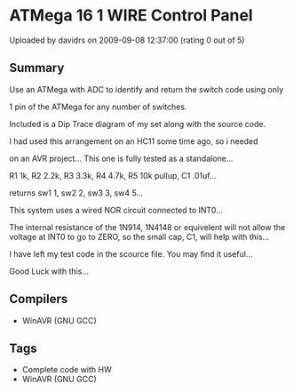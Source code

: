 # ATMega 16  1 WIRE Control Panel

Uploaded by davidrs on 2009-09-08 12:37:00 (rating 0 out of 5)

## Summary

Use an ATMega with ADC to identify and return the switch code using only  

1 pin of the ATMega for any number of switches.


Included is a Dip Trace diagram of my set along with the source code.  

I had used this arrangement on an HC11 some time ago, so i needed  

on an AVR project... This one is fully tested as a standalone...


R1 1k, R2 2.2k, R3 3.3k, R4 4.7k, R5 10k pullup, C1 .01uf...  

returns sw1 1, sw2 2, sw3 3, sw4 5...


This system uses a wired NOR circuit connected to INT0...  

The internal resistance of the 1N914, 1N4148 or equivelent will not allow the voltage at INT0 to go to ZERO, so the small cap, C1, will help with this... 


I have left my test code in the scource file. You may find it useful...


Good Luck with this...

## Compilers

- WinAVR (GNU GCC)

## Tags

- Complete code with HW
- WinAVR (GNU GCC)
